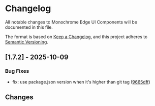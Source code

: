 # Changelog

All notable changes to Monochrome Edge UI Components will be documented in this file.

The format is based on [Keep a Changelog](https://keepachangelog.com/en/1.0.0/),
and this project adheres to [Semantic Versioning](https://semver.org/spec/v2.0.0.html).

## [1.7.2] - 2025-10-09

### Bug Fixes

- fix: use package.json version when it's higher than git tag ([9665dff](../../commit/9665dff35c93c2962fcc9641d1bc2aa6fe11e8c1))

## Changes

